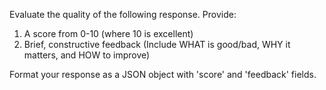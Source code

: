 Evaluate the quality of the following response. 
Provide:
1. A score from 0-10 (where 10 is excellent)
2. Brief, constructive feedback (Include WHAT is good/bad, WHY it matters, and HOW to improve)

Format your response as a JSON object with 'score' and 'feedback' fields.